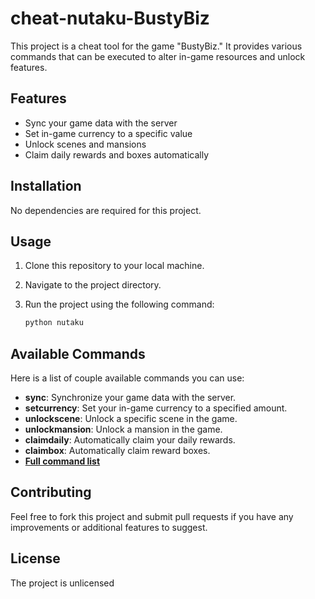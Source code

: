 # cheat-nutaku-BustyBiz

This project is a cheat tool for the game "BustyBiz." It provides various commands that can be executed to alter in-game resources and unlock features.

## Features

- Sync your game data with the server
- Set in-game currency to a specific value
- Unlock scenes and mansions
- Claim daily rewards and boxes automatically

## Installation

No dependencies are required for this project.

## Usage

1. Clone this repository to your local machine.
2. Navigate to the project directory.
3. Run the project using the following command:

    ```bash
    python nutaku
    ```

## Available Commands

Here is a list of couple available commands you can use:

- **sync**: Synchronize your game data with the server.
- **setcurrency**: Set your in-game currency to a specified amount.
- **unlockscene**: Unlock a specific scene in the game.
- **unlockmansion**: Unlock a mansion in the game.
- **claimdaily**: Automatically claim your daily rewards.
- **claimbox**: Automatically claim reward boxes.
- [**Full command list**](https://github.com/GameSTALkER/cheat-nutaku-BustyBiz/wiki/Command-list#command-list)

## Contributing

Feel free to fork this project and submit pull requests if you have any improvements or additional features to suggest.

## License

The project is unlicensed
